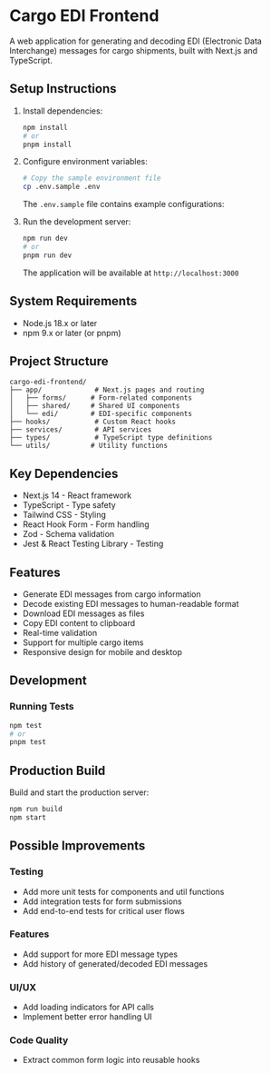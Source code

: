 # Cargo EDI Frontend

A web application for generating and decoding EDI (Electronic Data Interchange) messages for cargo shipments, built with Next.js and TypeScript.

## Setup Instructions

1. Install dependencies:
   ```bash
   npm install
   # or
   pnpm install
   ```

2. Configure environment variables:
   ```bash
   # Copy the sample environment file
   cp .env.sample .env
   ```
   The `.env.sample` file contains example configurations:

3. Run the development server:
   ```bash
   npm run dev
   # or
   pnpm run dev
   ```
   The application will be available at `http://localhost:3000`

## System Requirements

- Node.js 18.x or later
- npm 9.x or later (or pnpm)

## Project Structure

```
cargo-edi-frontend/
├── app/             # Next.js pages and routing
│   ├── forms/      # Form-related components
│   ├── shared/     # Shared UI components
│   └── edi/        # EDI-specific components
├── hooks/           # Custom React hooks
├── services/        # API services
├── types/           # TypeScript type definitions
└── utils/          # Utility functions
```

## Key Dependencies

- Next.js 14 - React framework
- TypeScript - Type safety
- Tailwind CSS - Styling
- React Hook Form - Form handling
- Zod - Schema validation
- Jest & React Testing Library - Testing


## Features

- Generate EDI messages from cargo information
- Decode existing EDI messages to human-readable format
- Download EDI messages as files
- Copy EDI content to clipboard
- Real-time validation
- Support for multiple cargo items
- Responsive design for mobile and desktop


## Development

### Running Tests
```bash
npm test
# or
pnpm test
```


## Production Build

Build and start the production server:
```bash
npm run build
npm start
```

## Possible Improvements

### Testing
- Add more unit tests for components and util functions
- Add integration tests for form submissions
- Add end-to-end tests for critical user flows

### Features
- Add support for more EDI message types
- Add history of generated/decoded EDI messages

### UI/UX
- Add loading indicators for API calls
- Implement better error handling UI

### Code Quality
- Extract common form logic into reusable hooks
